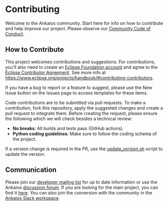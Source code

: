# Contributing

Welcome to the Ankaios community. Start here for info on how to contribute and help improve our project.
Please observe our [Community Code of Conduct](./CODE_OF_CONDUCT.md).

## How to Contribute

This project welcomes contributions and suggestions.
For contributions, you'll also need to create an [Eclipse Foundation account](https://accounts.eclipse.org/) and agree to the [Eclipse Contributor Agreement](https://www.eclipse.org/legal/ECA.php). See more info at <https://www.eclipse.org/projects/handbook/#contributing-contributors>.

If you have a bug to report or a feature to suggest, please use the New Issue button on the Issues page to access templates for these items.

Code contributions are to be submitted via pull requests.
To make a contribution, fork this repository, apply the suggested changes and create a
pull request to integrate them.
Before creating the request, please ensure the following which we will check
besides a technical review:

- **No breaks**: All builds and tests pass (GitHub actions).
- **Python coding guidelines**: Make sure to follow the coding schema of the project.

If a version change is required in the PR, use the [update_version.sh](./tools/update_version.sh) script to update the version.

## Communication

Please join our [developer mailing list](https://accounts.eclipse.org/mailing-list/ankaios-dev) for up to date information or use the Ankaios [discussion forum](https://github.com/eclipse-ankaios/ankaios/discussions).
If you are looking for the main project, you can find it [here](https://github.com/eclipse-ankaios/ankaios/tree/main).
You can also join the conversion with the community in the [Ankaios Slack workspace](https://github.com/eclipse-ankaios/ankaios/wiki#slack).
